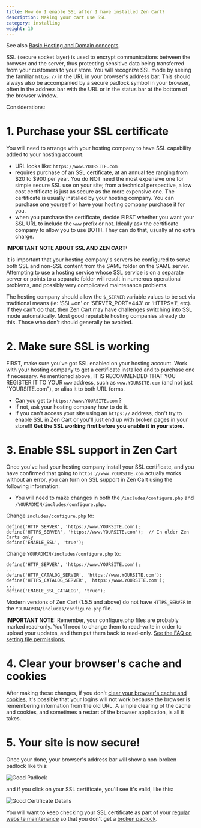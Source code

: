 ```yaml
---
title: How do I enable SSL after I have installed Zen Cart?
description: Making your cart use SSL 
category: installing
weight: 10
---
```


See also [Basic Hosting and Domain concepts](/user/first_steps/hosting/). 

SSL (secure socket layer) is used to encrypt communications between the browser and the server, thus protecting sensitive data being transferred from your customers to your store. You will recognize SSL mode by seeing the familiar `https://` in the URL in your browser's address bar. This should always also be accompanied by a secure padlock symbol in your browser, often in the address bar with the URL or in the status bar at the bottom of the browser window. 

Considerations:  

# 1\. Purchase your SSL certificate 

You will need to arrange with your hosting company to have SSL capability added to your hosting account. 

- URL looks like: `https://www.YOURSITE.com`
- requires purchase of an SSL certificate, at an annual fee ranging from $20 to $900 per year.  You do NOT need the most expensive one for simple secure SSL use on your site; from a technical perspective, a low cost certificate is just as secure as the more expensive one. The certificate is usually installed by your hosting company. You can purchase one yourself or have your hosting company purchase it for you.  
- when you purchase the certificate, decide FIRST whether you want your SSL URL to include the `www` prefix or not. Ideally ask the certificate company to allow you to use BOTH. They can do that, usually at no extra charge.  

**IMPORTANT NOTE ABOUT SSL AND ZEN CART:**

It is important that your hosting company's servers be configured to serve both SSL and non-SSL content from the SAME folder on the SAME server. Attempting to use a hosting service whose SSL service is on a separate server or points to a separate folder will result in numerous operational problems, and possibly very complicated maintenance problems.  

The hosting company should allow the `$_SERVER` variable values to be set via traditional means (ie: 'SSL=on' or 'SERVER_PORT=443' or 'HTTPS=1', etc). If they can't do that, then Zen Cart may have challenges switching into SSL mode automatically. Most good reputable hosting companies already do this. Those who don't should generally be avoided.

# 2\. Make sure SSL is working 

FIRST, make sure you've got SSL enabled on your hosting account. Work with your hosting company to get a certificate installed and to purchase one if necessary. As mentioned above, IT IS RECOMMENDED THAT YOU REGISTER IT TO YOUR `www` address, such as `www.YOURSITE.com` (and not just "YOURSITE.com"), or alias it to both URL forms.  

- Can you get to `https://www.YOURSITE.com` ? 
- If not, ask your hosting company how to do it.  
- If you can't access your site using an `https://` address, don't try to enable SSL in Zen Cart or you'll just end up with broken pages in your store!!! **Get the SSL working first before you enable it in your store.**  

# 3\. Enable SSL support in Zen Cart

Once you've had your hosting company install your SSL certificate, and you have confirmed that going to `https://www.YOURSITE.com` actually works without an error, you can turn on SSL support in Zen Cart using the following information:  

- You will need to make changes in both the `/includes/configure.php` and `/YOURADMIN/includes/configure.php.`

Change `includes/configure.php` to: 

```
define('HTTP_SERVER', 'https://www.YOURSITE.com');  
define('HTTPS_SERVER', 'https://www.YOURSITE.com');  // In older Zen Carts only 
define('ENABLE_SSL', 'true');  
```

Change `YOURADMIN/includes/configure.php` to: 

```
define('HTTP_SERVER', 'https://www.YOURSITE.com');  
...
define('HTTP_CATALOG_SERVER', 'https://www.YOURSITE.com');  
define('HTTPS_CATALOG_SERVER', 'https://www.YOURSITE.com');  
...
define('ENABLE_SSL_CATALOG', 'true');  
```

Modern versions of Zen Cart 
(1.5.5 and above) 
do not have `HTTPS_SERVER` in the 
`YOURADMIN/includes/configure.php` file. 

**IMPORTANT NOTE:** Remember, your configure.php files are probably marked read-only. You'll need to change them to read-write in order to upload your updates, and then put them back to read-only. [See the FAQ on setting file permissions.](/user/installing/permissions/)

# 4\. Clear your browser's cache and cookies

After making these changes, if you don't [clear your browser's cache and cookies](/user/new_user_topics/browser_caching/), it's possible that your logins will not work because the browser is remembering information from the old URL. A simple clearing of the cache and cookies, and sometimes a restart of the browser application, is all it takes.  

# 5\. Your site is now secure! 

Once your done, your browser's address bar will show a non-broken padlock like this: 

![Good Padlock](/images/good_padlock.png)

and if you click on your SSL certificate, you'll see it's valid, like this: 

![Good Certificate Details](/images/good_cert_details.png)

You will want to keep checking your SSL certificate as part of your [regular website maintenance](/user/running/regular_maintenance/) so that you don't get a [broken padlock](/user/running/broken_padlock/). 

